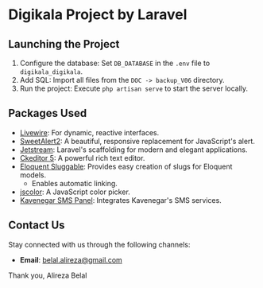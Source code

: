 # Digikala Project by Laravel

## Launching the Project

1. Configure the database: Set `DB_DATABASE` in the `.env` file to `digikala_digikala`.
2. Add SQL: Import all files from the `DOC -> backup_V06` directory.
3. Run the project: Execute `php artisan serve` to start the server locally.

## Packages Used

- [Livewire](https://laravel-livewire.com/): For dynamic, reactive interfaces.
- [SweetAlert2](https://sweetalert2.github.io/): A beautiful, responsive replacement for JavaScript's alert.
- [Jetstream](https://jetstream.laravel.com/2.x/installation.html): Laravel's scaffolding for modern and elegant
  applications.
- [Ckeditor 5](https://ckeditor.com/docs/ckeditor5/latest/builds/guides/quick-start.html): A powerful rich text editor.
- [Eloquent Sluggable](https://github.com/cviebrock/eloquent-sluggable): Provides easy creation of slugs for Eloquent
  models.
    - Enables automatic linking.
- [jscolor](https://jscolor.com/): A JavaScript color picker.
- [Kavenegar SMS Panel](https://github.com/kavenegar/kavenegar-php): Integrates Kavenegar's SMS services.

## Contact Us

Stay connected with us through the following channels:

- **Email**: [belal.alireza@gmail.com](mailto:belal.alireza@gmail.com)

Thank you,
Alireza Belal
